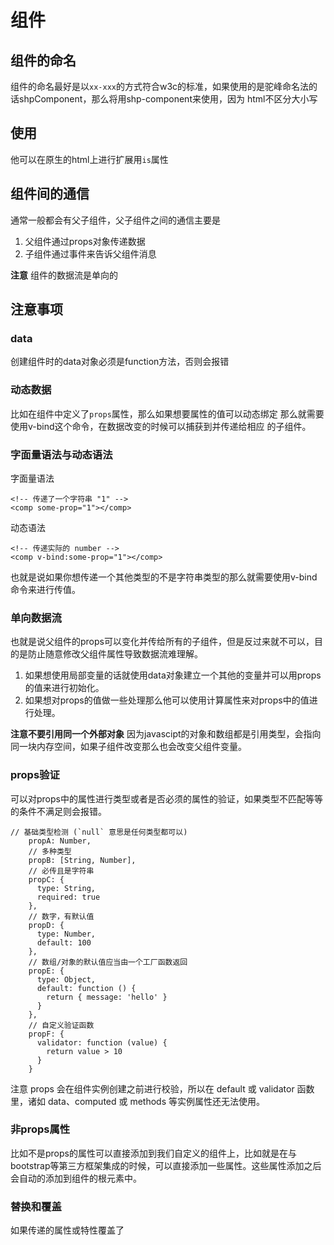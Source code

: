 # 组件
## 组件的命名
  组件的命名最好是以`xx-xxx`的方式符合w3c的标准，如果使用的是驼峰命名法的话shpComponent，那么将用shp-component来使用，因为
  html不区分大小写
## 使用
  他可以在原生的html上进行扩展用`is`属性
## 组件间的通信
  通常一般都会有父子组件，父子组件之间的通信主要是
  1. 父组件通过props对象传递数据
  2. 子组件通过事件来告诉父组件消息
  
  **注意** 组件的数据流是单向的
## 注意事项
### data
  创建组件时的data对象必须是function方法，否则会报错
### 动态数据
  比如在组件中定义了`props`属性，那么如果想要属性的值可以动态绑定
  那么就需要使用v-bind这个命令，在数据改变的时候可以捕获到并传递给相应
  的子组件。
### 字面量语法与动态语法
  字面量语法
  
    <!-- 传递了一个字符串 "1" -->
    <comp some-prop="1"></comp>
    
  动态语法
  
    <!-- 传递实际的 number -->
    <comp v-bind:some-prop="1"></comp>
    
  也就是说如果你想传递一个其他类型的不是字符串类型的那么就需要使用v-bind命令来进行传值。

### 单向数据流
  也就是说父组件的props可以变化并传给所有的子组件，但是反过来就不可以，目的是防止随意修改父组件属性导致数据流难理解。
  1. 如果想使用局部变量的话就使用data对象建立一个其他的变量并可以用props的值来进行初始化。
  2. 如果想对props的值做一些处理那么他可以使用计算属性来对props中的值进行处理。
   
   **注意不要引用同一个外部对象** 因为javascipt的对象和数组都是引用类型，会指向同一块内存空间，如果子组件改变那么也会改变父组件变量。
### props验证
  可以对props中的属性进行类型或者是否必须的属性的验证，如果类型不匹配等等的条件不满足则会报错。
  
    // 基础类型检测 (`null` 意思是任何类型都可以)
        propA: Number,
        // 多种类型
        propB: [String, Number],
        // 必传且是字符串
        propC: {
          type: String,
          required: true
        },
        // 数字，有默认值
        propD: {
          type: Number,
          default: 100
        },
        // 数组/对象的默认值应当由一个工厂函数返回
        propE: {
          type: Object,
          default: function () {
            return { message: 'hello' }
          }
        },
        // 自定义验证函数
        propF: {
          validator: function (value) {
            return value > 10
          }
        }
    
   注意 props 会在组件实例创建之前进行校验，所以在 default 或 validator 函数里，诸如 data、computed 或 methods 等实例属性还无法使用。

### 非props属性
   比如不是props的属性可以直接添加到我们自定义的组件上，比如就是在与bootstrap等第三方框架集成的时候，可以直接添加一些属性。这些属性添加之后
   会自动的添加到组件的根元素中。

### 替换和覆盖
   如果传递的属性或特性覆盖了

  
  